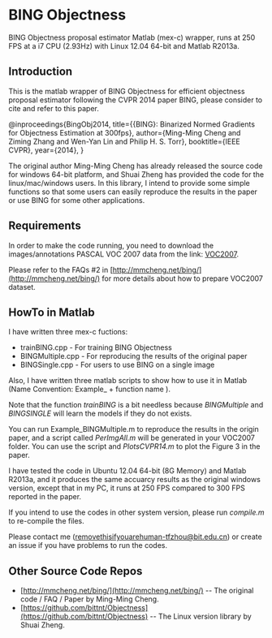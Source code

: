 # BING Objectness

BING Objectness proposal estimator Matlab (mex-c) wrapper, runs at 250
FPS at a i7 CPU (2.93Hz) with Linux 12.04 64-bit and Matlab R2013a.

## Introduction

This is the matlab wrapper of BING Objectness for efficient
objectness proposal estimator following the CVPR 2014 paper BING, please
consider to cite and refer to this paper.

@inproceedings{BingObj2014,
  title={{BING}: Binarized Normed Gradients for Objectness Estimation at
300fps},
  author={Ming-Ming Cheng and Ziming Zhang and Wen-Yan Lin and Philip H.
S. Torr},
  booktitle={IEEE CVPR},
  year={2014},
}

The original author Ming-Ming Cheng has already released the source code
for windows 64-bit platform, and Shuai Zheng has provided the code for
the linux/mac/windows users.
In this library, I intend to provide some simple functions so that some
users can easily reproduce the results in the paper or use BING for some
other applications.

## Requirements

In order to make the code running, you need to download the
images/annotations PASCAL VOC 2007 data from the link:
[VOC2007](http://pascallin.ecs.soton.ac.uk/challenges/VOC/voc2007/#testdata).

Please refer to the FAQs #2 in
[http://mmcheng.net/bing/](http://mmcheng.net/bing/) for more details
about how to prepare VOC2007 dataset.

## HowTo in Matlab

I have written three mex-c fuctions:

* trainBING.cpp - For training BING Objectness
* BINGMultiple.cpp - For reproducing the results of the original paper
* BINGSingle.cpp - For users to use BING on a single image

Also, I have written three matlab scripts to show how to use it in
Matlab (Name Convention: Example\_ + function name ).

Note that the function _trainBING_ is a bit needless because 
_BINGMultiple_ and _BINGSINGLE_ will learn the models if they do not
exists. 

You can run Example\_BINGMultiple.m to reproduce the results in the
origin paper, and a script called _PerImgAll.m_ will be generated in
your VOC2007 folder. 
You can use the script and _PlotsCVPR14.m_ to plot the Figure 3 in the
paper.

I have tested the code in Ubuntu 12.04 64-bit (8G Memory) and Matlab R2013a,
 and it produces the same accuarcy results as the
original windows version, except that in my PC, it runs at 250 FPS
compared to 300 FPS reported in the paper. 

If you intend to use the codes in other system version, please run
_compile.m_ to re-compile the files.

Please contact me (removethisifyouarehuman-tfzhou@bit.edu.cn) or create an issue if you have problems to run the
codes. 

## Other Source Code Repos

* [http://mmcheng.net/bing/](http://mmcheng.net/bing/) -- The original
  code / FAQ / Paper by Ming-Ming Cheng.
* [https://github.com/bittnt/Objectness](https://github.com/bittnt/Objectness) -- The Linux version library by Shuai Zheng.
